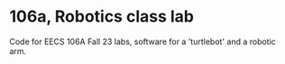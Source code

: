# 106a, Robotics class lab
Code for EECS 106A Fall 23 labs, software for a 'turtlebot' and a robotic arm.
